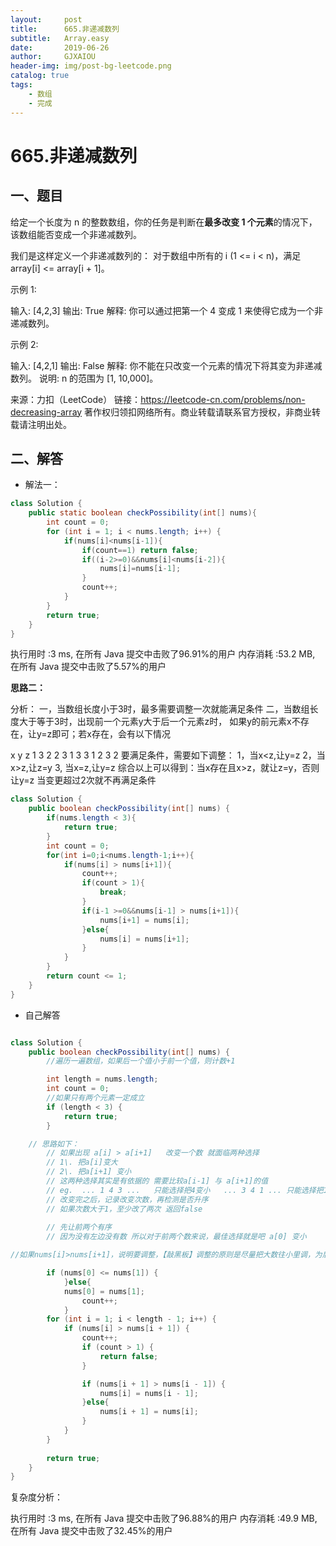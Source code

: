 ```yaml
---
layout:     post
title:      665.非递减数列
subtitle:   Array.easy
date:       2019-06-26
author:     GJXAIOU
header-img: img/post-bg-leetcode.png
catalog: true
tags:
    - 数组
    - 完成 
---
```


# 665.非递减数列

## 一、题目

给定一个长度为 n 的整数数组，你的任务是判断在**最多改变 1 个元素**的情况下，该数组能否变成一个非递减数列。

我们是这样定义一个非递减数列的： 对于数组中所有的 i (1 <= i < n)，满足 array[i] <= array[i + 1]。

示例 1:

输入: [4,2,3]
输出: True
解释: 你可以通过把第一个 4 变成 1 来使得它成为一个非递减数列。

示例 2:

输入: [4,2,1]
输出: False
解释: 你不能在只改变一个元素的情况下将其变为非递减数列。
说明:  n 的范围为 [1, 10,000]。

来源：力扣（LeetCode）
链接：https://leetcode-cn.com/problems/non-decreasing-array
著作权归领扣网络所有。商业转载请联系官方授权，非商业转载请注明出处。



## 二、解答


- 解法一：

```java
class Solution {
    public static boolean checkPossibility(int[] nums){
		int count = 0;
		for (int i = 1; i < nums.length; i++) {
			if(nums[i]<nums[i-1]){
				if(count==1) return false;
				if((i-2>=0)&&nums[i]<nums[i-2]){
					nums[i]=nums[i-1];
				}
                count++;
			}
		}
		return true;
	}
}
```

执行用时 :3 ms, 在所有 Java 提交中击败了96.91%的用户
内存消耗 :53.2 MB, 在所有 Java 提交中击败了5.57%的用户



**思路二：**

分析：
一，当数组长度小于3时，最多需要调整一次就能满足条件
二，当数组长度大于等于3时，出现前一个元素y大于后一个元素z时，
如果y的前元素x不存在，让y=z即可；若x存在，会有以下情况

x    y   z
1    3   2
2    3   1
3    3   1
2    3   2
要满足条件，需要如下调整：
1，当x<z,让y=z
2，当x>z,让z=y
3, 当x=z,让y=z
综合以上可以得到：当x存在且x>z，就让z=y，否则让y=z
当变更超过2次就不再满足条件

```java
class Solution {
    public boolean checkPossibility(int[] nums) {
        if(nums.length < 3){
            return true;
        }
        int count = 0;
        for(int i=0;i<nums.length-1;i++){
            if(nums[i] > nums[i+1]){
                count++;
                if(count > 1){
                    break;
                }
                if(i-1 >=0&&nums[i-1] > nums[i+1]){
                    nums[i+1] = nums[i];
                }else{
                    nums[i] = nums[i+1];
                }
            }
        }
        return count <= 1;
    }
}
```







- 自己解答
```java

class Solution {
    public boolean checkPossibility(int[] nums) {
        //遍历一遍数组，如果后一个值小于前一个值，则计数+1

        int length = nums.length;
        int count = 0;
        //如果只有两个元素一定成立
        if (length < 3) {
            return true;
        }

    // 思路如下：
        // 如果出现 a[i] > a[i+1]   改变一个数 就面临两种选择
        // 1\. 把a[i]变大
        // 2\. 把a[i+1] 变小
        // 这两种选择其实是有依据的 需要比较a[i-1] 与 a[i+1]的值
        // eg.  ... 1 4 3 ...   只能选择把4变小   ... 3 4 1 ... 只能选择把1变大
        // 改变完之后，记录改变次数，再检测是否升序
        // 如果次数大于1，至少改了两次 返回false
    
        // 先让前两个有序
        // 因为没有左边没有数 所以对于前两个数来说，最佳选择就是吧 a[0] 变小

//如果nums[i]>nums[i+1]，说明要调整，【敲黑板】调整的原则是尽量把大数往小里调，为后面排序留空间。所以先看看能不能调小i（因为i元素较大），实在不行则调大i+1

        if (nums[0] <= nums[1]) {
            }else{
            nums[0] = nums[1];
                count++;
            }
        for (int i = 1; i < length - 1; i++) {
            if (nums[i] > nums[i + 1]) {
                count++;
                if (count > 1) {
                    return false;
                }

                if (nums[i + 1] > nums[i - 1]) {
                    nums[i] = nums[i - 1];
                }else{
                    nums[i + 1] = nums[i];
                }
            }
        }
        
        return true;
    }
}
```

复杂度分析：

执行用时 :3 ms, 在所有 Java 提交中击败了96.88%的用户
内存消耗 :49.9 MB, 在所有 Java 提交中击败了32.45%的用户

